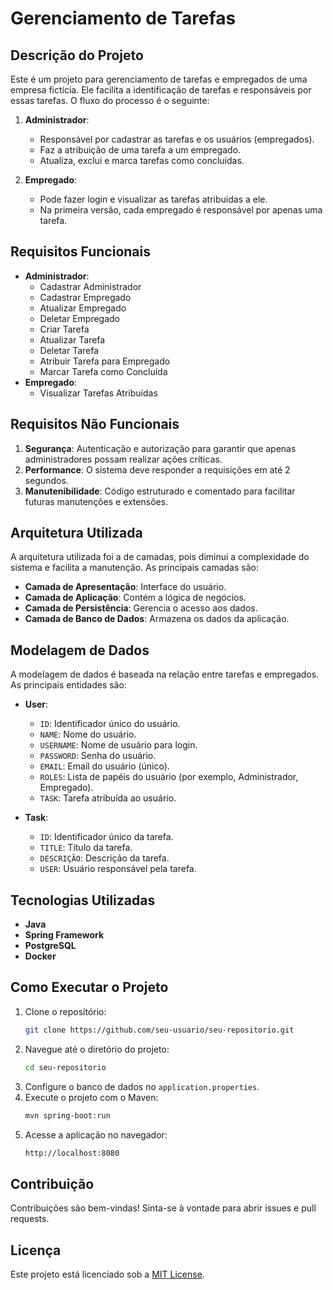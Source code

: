 # Gerenciamento de Tarefas

## Descrição do Projeto
Este é um projeto para gerenciamento de tarefas e empregados de uma empresa fictícia. Ele facilita a identificação de tarefas e responsáveis por essas tarefas. O fluxo do processo é o seguinte:

1. **Administrador**:
    - Responsável por cadastrar as tarefas e os usuários (empregados).
    - Faz a atribuição de uma tarefa a um empregado.
    - Atualiza, exclui e marca tarefas como concluídas.

2. **Empregado**:
    - Pode fazer login e visualizar as tarefas atribuídas a ele.
    - Na primeira versão, cada empregado é responsável por apenas uma tarefa.

## Requisitos Funcionais
- **Administrador**:
    - Cadastrar Administrador
    - Cadastrar Empregado
    - Atualizar Empregado
    - Deletar Empregado
    - Criar Tarefa
    - Atualizar Tarefa
    - Deletar Tarefa
    - Atribuir Tarefa para Empregado
    - Marcar Tarefa como Concluída
- **Empregado**:
    - Visualizar Tarefas Atribuídas

## Requisitos Não Funcionais
1. **Segurança**: Autenticação e autorização para garantir que apenas administradores possam realizar ações críticas.
2. **Performance**: O sistema deve responder a requisições em até 2 segundos.
3. **Manutenibilidade**: Código estruturado e comentado para facilitar futuras manutenções e extensões.

## Arquitetura Utilizada
A arquitetura utilizada foi a de camadas, pois diminui a complexidade do sistema e facilita a manutenção. As principais camadas são:

- **Camada de Apresentação**: Interface do usuário.
- **Camada de Aplicação**: Contém a lógica de negócios.
- **Camada de Persistência**: Gerencia o acesso aos dados.
- **Camada de Banco de Dados**: Armazena os dados da aplicação.

## Modelagem de Dados
A modelagem de dados é baseada na relação entre tarefas e empregados. As principais entidades são:

- **User**:
    - `ID`: Identificador único do usuário.
    - `NAME`: Nome do usuário.
    - `USERNAME`: Nome de usuário para login.
    - `PASSWORD`: Senha do usuário.
    - `EMAIL`: Email do usuário (único).
    - `ROLES`: Lista de papéis do usuário (por exemplo, Administrador, Empregado).
    - `TASK`: Tarefa atribuída ao usuário.

- **Task**:
    - `ID`: Identificador único da tarefa.
    - `TITLE`: Título da tarefa.
    - `DESCRIÇÃO`: Descrição da tarefa.
    - `USER`: Usuário responsável pela tarefa.

## Tecnologias Utilizadas
- **Java**
- **Spring Framework**
- **PostgreSQL**
- **Docker**

## Como Executar o Projeto
1. Clone o repositório:
    ```bash
    git clone https://github.com/seu-usuario/seu-repositorio.git
    ```
2. Navegue até o diretório do projeto:
    ```bash
    cd seu-repositorio
    ```
3. Configure o banco de dados no `application.properties`.
4. Execute o projeto com o Maven:
    ```bash
    mvn spring-boot:run
    ```
5. Acesse a aplicação no navegador:
    ```bash
    http://localhost:8080
    ```

## Contribuição
Contribuições são bem-vindas! Sinta-se à vontade para abrir issues e pull requests.

## Licença
Este projeto está licenciado sob a [MIT License](LICENSE).

